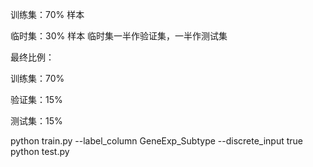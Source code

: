 训练集：70% 样本

临时集：30% 样本 临时集一半作验证集，一半作测试集

最终比例：

训练集：70%

验证集：15%

测试集：15%

python train.py --label\_column GeneExp\_Subtype --discrete\_input true
python test.py

